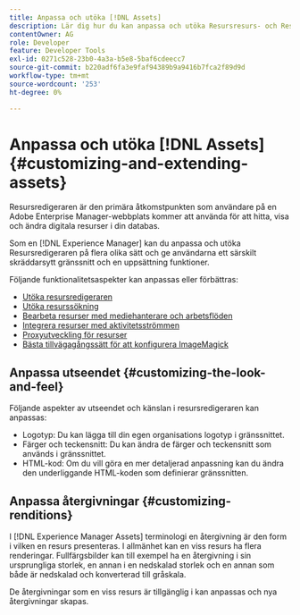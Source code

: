 ```yaml
---
title: Anpassa och utöka [!DNL Assets]
description: Lär dig hur du kan anpassa och utöka Resursresurs- och Resursredigeraren, som ger användarna ett särskilt skräddarsytt gränssnitt och en uppsättning funktioner.
contentOwner: AG
role: Developer
feature: Developer Tools
exl-id: 0271c528-23b0-4a3a-b5e8-5baf6cdeecc7
source-git-commit: b220adf6fa3e9faf94389b9a9416b7fca2f89d9d
workflow-type: tm+mt
source-wordcount: '253'
ht-degree: 0%

---
```


# Anpassa och utöka [!DNL Assets] {#customizing-and-extending-assets}

Resursredigeraren är den primära åtkomstpunkten som användare på en Adobe Enterprise Manager-webbplats kommer att använda för att hitta, visa och ändra digitala resurser i din databas.

Som en [!DNL Experience Manager] kan du anpassa och utöka Resursredigeraren på flera olika sätt och ge användarna ett särskilt skräddarsytt gränssnitt och en uppsättning funktioner.

Följande funktionalitetsaspekter kan anpassas eller förbättras:

* [Utöka resursredigeraren](asseteditorx.md)
* [Utöka resurssökning](searchx.md)
* [Bearbeta resurser med mediehanterare och arbetsflöden](media-handlers.md)
* [Integrera resurser med aktivitetsströmmen](extending-activity-stream.md)
* [Proxyutveckling för resurser](proxy.md)
* [Bästa tillvägagångssätt för att konfigurera ImageMagick](best-practices-for-imagemagick.md)

## Anpassa utseendet {#customizing-the-look-and-feel}

Följande aspekter av utseendet och känslan i resursredigeraren kan anpassas:

* Logotyp: Du kan lägga till din egen organisations logotyp i gränssnittet.
* Färger och teckensnitt: Du kan ändra de färger och teckensnitt som används i gränssnittet.
* HTML-kod: Om du vill göra en mer detaljerad anpassning kan du ändra den underliggande HTML-koden som definierar gränssnitten.

## Anpassa återgivningar {#customizing-renditions}

I [!DNL Experience Manager Assets] terminologi en återgivning är den form i vilken en resurs presenteras. I allmänhet kan en viss resurs ha flera renderingar. Fullfärgsbilder kan till exempel ha en återgivning i sin ursprungliga storlek, en annan i en nedskalad storlek och en annan som både är nedskalad och konverterad till gråskala.

De återgivningar som en viss resurs är tillgänglig i kan anpassas och nya återgivningar skapas.
